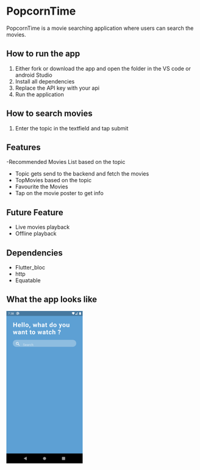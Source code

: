 # PopcornTime
PopcornTime is a movie searching application where users can search the movies.
## How to run the app
1. Either fork or download the app and open the folder in the VS code or android Studio
2. Install all dependencies
3. Replace the API key with your api
4. Run the application
## How to search movies
1. Enter the topic in the textfield and tap submit
## Features 
-Recommended Movies List based on the topic
- Topic gets send to the backend and fetch the movies
- TopMovies based on the topic
- Favourite the Movies
- Tap on the movie poster to get info 
## Future Feature 
- Live  movies playback 
- Offline playback 
## Dependencies 
- Flutter_bloc
- http
- Equatable 

## What the app looks like
<img src="01.png" width="200" height="400">
